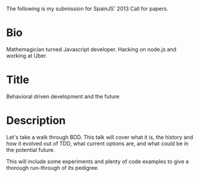 The following is my submission for SpainJS' 2013 Call for papers.

# Bio
Mathemagician turned Javascript developer. Hacking on node.js and working at Uber.

# Title
Behavioral driven development and the future

# Description
Let's take a walk through BDD. This talk will cover what it is, the history and how it evolved out of TDD, what current options are, and what could be in the potential future.

This will include some experiments and plenty of code examples to give a thorough run-through of its pedigree.